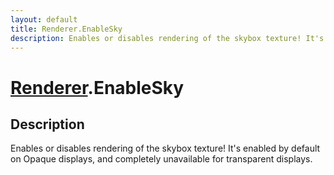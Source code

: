 ```yaml
---
layout: default
title: Renderer.EnableSky
description: Enables or disables rendering of the skybox texture! It's enabled by default on Opaque displays, and completely unavailable for transparent displays.
---
```

# [Renderer]({{site.url}}/Pages/Reference/Renderer.html).EnableSky

## Description
Enables or disables rendering of the skybox texture! It's enabled by default on Opaque
displays, and completely unavailable for transparent displays.

